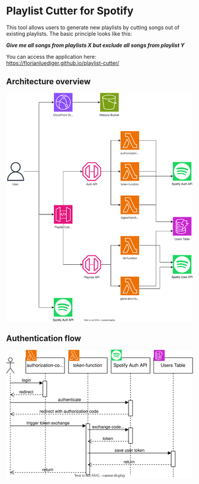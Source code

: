 # Playlist Cutter for Spotify

This tool allows users to generate new playlists by cutting songs out of existing playlists.
The basic principle looks like this:

**_Give me all songs from playlists X but exclude all songs from playlist Y_**

You can access the application here: https://florianluediger.github.io/playlist-cutter/

## Architecture overview

![Architecture overview](architecture_overview.svg)

## Authentication flow

![Authentication flow](authentication_flow.svg)

